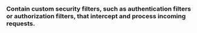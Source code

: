 ### Contain custom security filters, such as authentication filters or authorization filters, that intercept and process incoming requests.